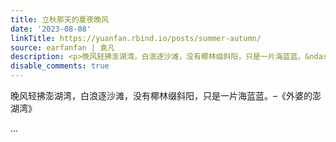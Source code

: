 ```yaml
---
title: 立秋那天的夏夜晚风
date: '2023-08-08'
linkTitle: https://yuanfan.rbind.io/posts/summer-autumn/
source: earfanfan | 袁凡
description: <p>晚风轻拂澎湖湾，白浪逐沙滩，没有椰林缀斜阳，只是一片海蓝蓝。&ndash;《外婆的澎湖湾》</p> ...
disable_comments: true
---
```

<p>晚风轻拂澎湖湾，白浪逐沙滩，没有椰林缀斜阳，只是一片海蓝蓝。&ndash;《外婆的澎湖湾》</p> ...